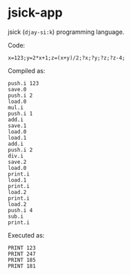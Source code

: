 jsick-app
=========

jsick (`djay-si:k`) programming language.

Code:

    x=123;y=2*x+1;z=(x+y)/2;?x;?y;?z;?z-4;

Compiled as:

    push.i 123
    save.0
    push.i 2
    load.0
    mul.i
    push.i 1
    add.i
    save.1
    load.0
    load.1
    add.i
    push.i 2
    div.i
    save.2
    load.0
    print.i
    load.1
    print.i
    load.2
    print.i
    load.2
    push.i 4
    sub.i
    print.i

Executed as:

    PRINT 123
    PRINT 247
    PRINT 185
    PRINT 181

